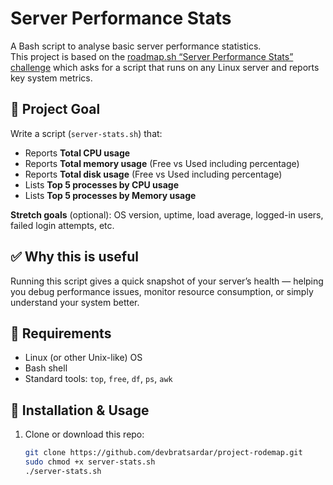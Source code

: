 # Server Performance Stats

A Bash script to analyse basic server performance statistics.  
This project is based on the [roadmap.sh “Server Performance Stats” challenge](https://roadmap.sh/projects/server-stats) which asks for a script that runs on any Linux server and reports key system metrics.  

## 🎯 Project Goal  
Write a script (`server-stats.sh`) that:

- Reports **Total CPU usage**  
- Reports **Total memory usage** (Free vs Used including percentage)  
- Reports **Total disk usage** (Free vs Used including percentage)  
- Lists **Top 5 processes by CPU usage**  
- Lists **Top 5 processes by Memory usage**  

**Stretch goals** (optional): OS version, uptime, load average, logged-in users, failed login attempts, etc.  

## ✅ Why this is useful  
Running this script gives a quick snapshot of your server’s health — helping you debug performance issues, monitor resource consumption, or simply understand your system better.

## 🧰 Requirements  
- Linux (or other Unix-like) OS  
- Bash shell  
- Standard tools: `top`, `free`, `df`, `ps`, `awk`  

## 🚀 Installation & Usage  
1. Clone or download this repo:  
   ```bash
   git clone https://github.com/devbratsardar/project-rodemap.git
   sudo chmod +x server-stats.sh
   ./server-stats.sh
   ```
   
   
